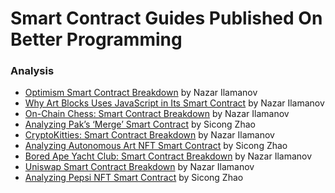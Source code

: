 # Smart Contract Guides Published On Better Programming

### Analysis
* [Optimism Smart Contract Breakdown](https://betterprogramming.pub/optimism-smart-contract-breakdown-18f87a7b1823) by Nazar Ilamanov
* [Why Art Blocks Uses JavaScript in Its Smart Contract]([https://flawlessapp.io/blog/a-taste-of-mvvm-and-reactive-paradigm/](https://betterprogramming.pub/why-art-blocks-uses-javascript-in-its-smart-contract-e252ceb4cf93)) by Nazar Ilamanov
* [On-Chain Chess: Smart Contract Breakdown](https://betterprogramming.pub/on-chain-chess-smart-contract-breakdown-7d01cdaaeb54) by Nazar Ilamanov
* [Analyzing Pak’s ‘Merge’ Smart Contract](https://betterprogramming.pub/analyzing-paks-merge-smart-contract-7e437b66077c) by Sicong Zhao
* [CryptoKitties: Smart Contract Breakdown](https://betterprogramming.pub/cryptokitties-smart-contract-breakdown-2c3c250d33f6) by Nazar Ilamanov
* [Analyzing Autonomous Art NFT Smart Contract](https://betterprogramming.pub/analyzing-autonomous-art-nft-smart-contract-aa4547b31eb3) by Sicong Zhao
* [Bored Ape Yacht Club: Smart Contract Breakdown](https://betterprogramming.pub/bored-ape-yacht-club-smart-contract-breakdown-6c254c774394) by Nazar Ilamanov
* [Uniswap Smart Contract Breakdown](https://betterprogramming.pub/uniswap-smart-contract-breakdown-ea20edf1a0ff) by Nazar Ilamanov
* [Analyzing Pepsi NFT Smart Contract](https://betterprogramming.pub/nft-beginner-tutorial-pepsi-nft-smart-contract-explained-962721b7361a) by Sicong Zhao
